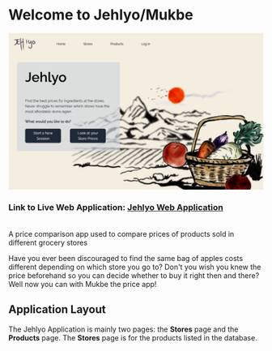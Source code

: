 # Welcome to Jehlyo/Mukbe
<img title="jehlyo hero" alt="Image of Jehlyo hero page" src="/src/assets/images/Jehlyo Landing.png">

### Link to Live Web Application: <a href="https://jehlyo.netlify.app/">Jehlyo Web Application</a>
</br>
A price comparison app used to compare prices of products sold in different grocery stores

Have you ever been discouraged to find the same bag of apples costs different depending on which store you go to?
Don't you wish you knew the price beforehand so you can decide whether to buy it right then and there?
Well now you can with Mukbe the price app!
</br>

## Application Layout

The Jehlyo Application is mainly two pages: the **Stores** page and the **Products** page.
The **Stores** page is for the products listed in the database.

